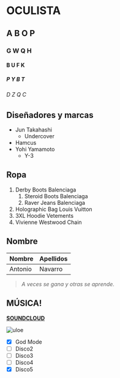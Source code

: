# OCULISTA <!--H1-->
<!-- Encabezado -->
## A B O P <!--h2-->
### G W Q H <!--h3-->
#### B U F K <!--h4-->
##### P Y B T <!--h5-->
###### D Z Q C <!--h6-->


## Diseñadores y marcas
* Jun Takahashi 
  * Undercover
* Hamcus
* Yohi Yamamoto
  * Y-3
  
## Ropa

1. Derby Boots Balenciaga
   1. Steroid Boots Balenciaga
   2. Raver Jeans Balenciaga
2. Holographic Bag Louis Vuitton
3. 3XL Hoodie Vetements
4. Vivienne Westwood Chain

## Nombre

|Nombre|Apellidos|
|------|---------|
|Antonio|Navarro|  



> *A veces se gana y otras se aprende.*

## MÚSICA!

[**SOUNDCLOUD**](https://soundcloud.com/uloee)


![uloe](https://images.genius.com/207376ce761cdbbbb997ee6e14552a69.300x300x1.jpg "Ａ ｅ ｓ ｔ ｅ ｔ ｈ ｉ ｃ")

* [x] God Mode
* [ ] Disco2
* [ ] Disco3
* [ ] Disco4
* [x] Disco5 
